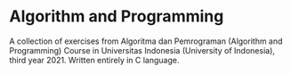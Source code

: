 # Algorithm and Programming
 A collection of exercises from Algoritma dan Pemrograman (Algorithm and Programming) Course in Universitas Indonesia (University of Indonesia), third year 2021. Written entirely in C language.
